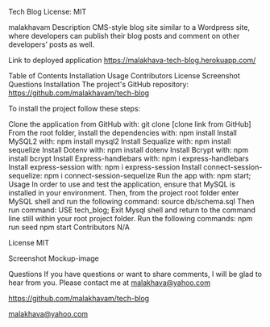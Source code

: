 Tech Blog
License: MIT

malakhavam
Description
CMS-style blog site similar to a Wordpress site, where developers can publish their blog posts and comment on other developers’ posts as well.

Link to deployed application
https://malakhava-tech-blog.herokuapp.com/

Table of Contents
Installation
Usage
Contributors
License
Screenshot
Questions
Installation
The project's GitHub repository: https://github.com/malakhavam/tech-blog

To install the project follow these steps:

Clone the application from GitHub with: git clone [clone link from GitHub]
From the root folder, install the dependencies with: npm install
Install MySQL2 with: npm install mysql2
Install Sequalize with: npm install sequelize
Install Dotenv with: npm install dotenv
Install Bcrypt with: npm install bcrypt
Install Express-handlebars with: npm i express-handlebars
Install express-session with: npm i express-session
Install connect-session-sequelize: npm i connect-session-sequelize
Run the app with: npm start;
Usage
In order to use and test the application, ensure that MySQL is installed in your environment.
Then, from the project root folder enter MySQL shell and run the following command: source db/schema.sql
Then run command: USE tech_blog;
Exit Mysql shell and return to the command line still within your root project folder.
Run the following commands: npm run seed npm start
Contributors
N/A

License
MIT

Screenshot
Mockup-image

Questions
If you have questions or want to share comments, I will be glad to hear from you. Please contact me at malakhava@yahoo.com

https://github.com/malakhavam/tech-blog

malakhava@yahoo.com